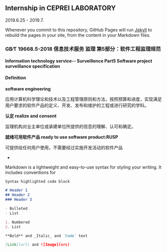 ## Internship in CEPREI LABORATORY

2019.6.25 - 2019.7.

Whenever you commit to this repository, GitHub Pages will run [Jekyll](https://jekyllrb.com/) to rebuild the pages in your site, from the content in your Markdown files.

### GB∕T 19668.5-2018 信息技术服务 监理 第5部分：软件工程监理规范
#### Information technology service-- Surveillence Part5 Software project surveillance specification 

#### Definition

**software engineering**

应用计算机科学理论和技术以及工程管理原则和方法，按照预算和进度，实现满足用户要求的软件产品的定义、开发、发布和维护的工程或进行研究的学科。

**认定 realize and consent**

监理机构对业主单位或承建单位所提供的信息的理解、认可和确定。

**就绪可用软件产品 ready to use software product:RUSP**

可提供给任何用户使用，不需要经过实施开发活动的软件产品

*




Markdown is a lightweight and easy-to-use syntax for styling your writing. It includes conventions for

```markdown
Syntax highlighted code block

# Header 1
## Header 2
### Header 3

- Bulleted
- List

1. Numbered
2. List

**Bold** and _Italic_ and `Code` text

[Link](url) and ![Image](src)
```

